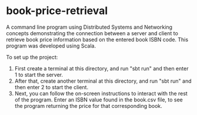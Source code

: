 # book-price-retrieval
A command line program using Distributed Systems and Networking concepts demonstrating the connection between a server and client to retrieve book price information based on the entered book ISBN code. This program was developed using Scala.

To set up the project:
1. First create a terminal at this directory, and run "sbt run" and then enter 1 to start the server.
2. After that, create another terminal at this directory, and run "sbt run" and then enter 2 to start the client.
3. Next, you can follow the on-screen instructions to interact with the rest of the program. Enter an ISBN value found in the book.csv file, to see the program returning the price for that corresponding book.